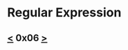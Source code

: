 # Regular Expression
[<](https://github.com/TheeKingZa/alx-system_engineering-devops/tree/master/0x05-processes_and_signals/README.md) 0x06 [>](https://github.com/TheeKingZa/alx-system_engineering-devops/tree/master/0x07-networking_basics/README.md)
----


